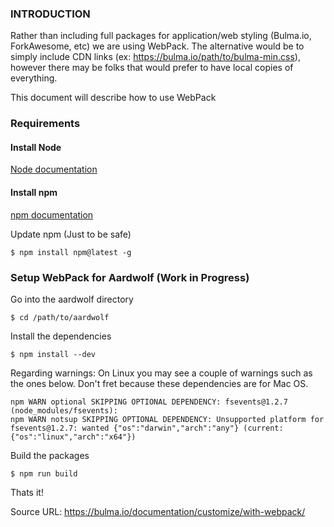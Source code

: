 ### INTRODUCTION

Rather than including full packages for application/web styling (Bulma.io, ForkAwesome, etc) we are using WebPack.
The alternative would be to simply include CDN links (ex: https://bulma.io/path/to/bulma-min.css), however there may
be folks that would prefer to have local copies of everything.

This document will describe how to use WebPack

### Requirements
#### Install Node
[Node documentation](https://github.com/nodesource/distributions/blob/master/README.md)

#### Install npm
[npm documentation](https://www.npmjs.com/package/npm)

Update npm (Just to be safe)

    $ npm install npm@latest -g

### Setup WebPack for Aardwolf (Work in Progress)

Go into the aardwolf directory

    $ cd /path/to/aardwolf

Install the dependencies

    $ npm install --dev

Regarding warnings:
On Linux you may see a couple of warnings such as the ones below.  Don't fret because these dependencies are for Mac OS.

```
npm WARN optional SKIPPING OPTIONAL DEPENDENCY: fsevents@1.2.7 (node_modules/fsevents):
npm WARN notsup SKIPPING OPTIONAL DEPENDENCY: Unsupported platform for fsevents@1.2.7: wanted {"os":"darwin","arch":"any"} (current: {"os":"linux","arch":"x64"})
```

Build the packages

    $ npm run build

Thats it!

Source URL:
https://bulma.io/documentation/customize/with-webpack/
